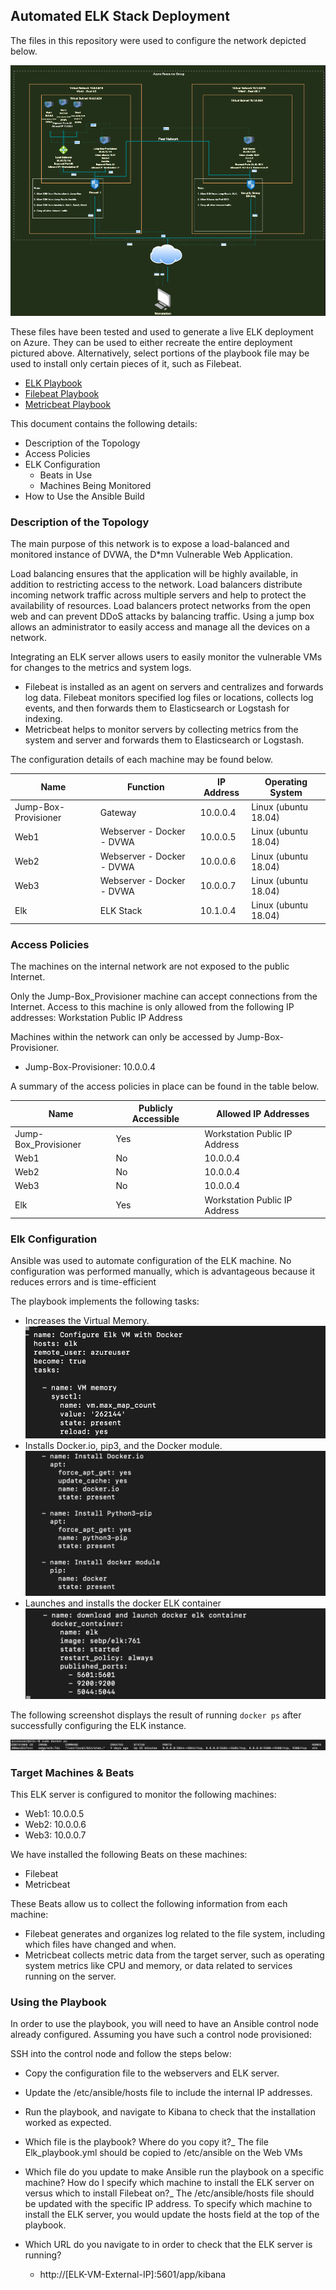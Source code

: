 ## Automated ELK Stack Deployment

The files in this repository were used to configure the network depicted below.

![Red Team Diagram with ELK](README/Images/Red_Team_with_ELK.png)

These files have been tested and used to generate a live ELK deployment on Azure. They can be used to either recreate the entire deployment pictured above. Alternatively, select portions of the playbook file may be used to install only certain pieces of it, such as Filebeat.

  - [ELK Playbook](Ansible/Elk_Playbook.yml)
  - [Filebeat Playbook](Ansible/filebeat-playbook.yml)
  - [Metricbeat Playbook](Ansible/metricbeat-playbook.yml)

This document contains the following details:
- Description of the Topology
- Access Policies
- ELK Configuration
  - Beats in Use
  - Machines Being Monitored
- How to Use the Ansible Build


### Description of the Topology

The main purpose of this network is to expose a load-balanced and monitored instance of DVWA, the D*mn Vulnerable Web Application.

Load balancing ensures that the application will be highly available, in addition to restricting access to the network.
Load balancers distribute incoming network traffic across multiple servers and help to protect the availability of resources. Load balancers protect networks from the open web and can prevent DDoS attacks by balancing traffic.
Using a jump box allows an administrator to easily access and manage all the devices on a network.

Integrating an ELK server allows users to easily monitor the vulnerable VMs for changes to the metrics and system logs.
- Filebeat is installed as an agent on servers and centralizes and forwards log data. Filebeat monitors specified log files or locations, collects log events, and then forwards them to Elasticsearch or Logstash for indexing.
- Metricbeat helps to monitor servers by collecting metrics from the system and server and forwards them to Elasticsearch or Logstash.

The configuration details of each machine may be found below.

| Name                 | Function                  | IP Address | Operating System     |
|----------------------|---------------------------|------------|----------------------|
| Jump-Box-Provisioner | Gateway                   | 10.0.0.4   | Linux (ubuntu 18.04) |
| Web1                 | Webserver - Docker - DVWA | 10.0.0.5   | Linux (ubuntu 18.04) |
| Web2                 | Webserver - Docker - DVWA | 10.0.0.6   | Linux (ubuntu 18.04) |
| Web3                 | Webserver - Docker - DVWA | 10.0.0.7   | Linux (ubuntu 18.04) |
| Elk                  | ELK Stack                 | 10.1.0.4   | Linux (ubuntu 18.04) |

### Access Policies

The machines on the internal network are not exposed to the public Internet. 

Only the Jump-Box_Provisioner machine can accept connections from the Internet. Access to this machine is only allowed from the following IP addresses:
Workstation Public IP Address

Machines within the network can only be accessed by Jump-Box-Provisioner.
- Jump-Box-Provisioner: 10.0.0.4

A summary of the access policies in place can be found in the table below.

| Name                 | Publicly Accessible | Allowed IP Addresses          |
|----------------------|---------------------|-------------------------------|
| Jump-Box_Provisioner | Yes                 | Workstation Public IP Address |
| Web1                 | No                  | 10.0.0.4                      |
| Web2                 | No                  | 10.0.0.4                      |
| Web3                 | No                  | 10.0.0.4                      |
| Elk                  | Yes                 | Workstation Public IP Address |

### Elk Configuration

Ansible was used to automate configuration of the ELK machine. No configuration was performed manually, which is advantageous because it reduces errors and is time-efficient

The playbook implements the following tasks:
- Increases the Virtual Memory.
![](README/Images/Increase_Virtual_Memory.png)
- Installs Docker.io, pip3, and the Docker module.
![](README/Images/Download_Docker_pip3_docker_module.png)
- Launches and installs the docker ELK container
![](README/Images/Download_launch_Docker_ELK.png)

The following screenshot displays the result of running `docker ps` after successfully configuring the ELK instance.

![](README/Images/docker_ps_output.png)

### Target Machines & Beats
This ELK server is configured to monitor the following machines:
- Web1: 10.0.0.5
- Web2: 10.0.0.6
- Web3: 10.0.0.7

We have installed the following Beats on these machines:
- Filebeat
- Metricbeat

These Beats allow us to collect the following information from each machine:
- Filebeat generates and organizes log related to the file system, including which files have changed and when.
- Metricbeat collects metric data from the target server, such as operating system metrics like CPU and memory, or data related to services running on the server.

### Using the Playbook
In order to use the playbook, you will need to have an Ansible control node already configured. Assuming you have such a control node provisioned: 

SSH into the control node and follow the steps below:
- Copy the configuration file to the webservers and ELK server.
- Update the /etc/ansible/hosts file to include the internal IP addresses.
- Run the playbook, and navigate to Kibana to check that the installation worked as expected.

- Which file is the playbook? Where do you copy it?_ 
The file Elk_playbook.yml should be copied to /etc/ansible on the Web VMs
- Which file do you update to make Ansible run the playbook on a specific machine? How do I specify which machine to install the ELK server on versus which to install Filebeat on?_ 
The /etc/ansible/hosts file should be updated with the specific IP address. To specify which machine to install the ELK server, you would update the hosts field at the top of the playbook.
- Which URL do you navigate to in order to check that the ELK server is running?
  - http://[ELK-VM-External-IP]:5601/app/kibana


